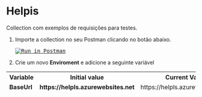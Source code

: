 # Helpis
Collection com exemplos de requisições para testes.

1. Importe a collection no seu Postman clicando no botão abaixo.<pre> [![Run in Postman](https://run.pstmn.io/button.svg)](https://www.getpostman.com/run-collection/c4f7f24ac413781b15da)
2. Crie um novo **Enviroment** e adicione a seguinte variável
<table class="paleBlueRows">
<thead class="header">
<tr style="border-bottom: 2px">
  <th>Variable</th>
  <th>Initial value</th>
  <th>Current Value</th>
</tr>
</thead>
<tfoot>
<tr>
  <td><b>BaseUrl</b></td>
  <td style="font-weight: bold;">https://helpls.azurewebsites.net</td>
  <td>https://helpls.azurewebsites.net</td>
</tr>
